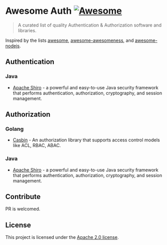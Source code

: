 # Awesome Auth [![Awesome](https://cdn.rawgit.com/sindresorhus/awesome/d7305f38d29fed78fa85652e3a63e154dd8e8829/media/badge.svg)](https://github.com/sindresorhus/awesome)

> A curated list of quality Authentication & Authorization software and libraries.

Inspired by the lists [awesome](https://github.com/sindresorhus/awesome), [awesome-awesomeness](https://github.com/bayandin/awesome-awesomeness), and [awesome-nodejs](https://github.com/sindresorhus/awesome-nodejs).


## Authentication

### Java

- [Apache Shiro](https://github.com/apache/shiro) - a powerful and easy-to-use Java security framework that performs authentication, authorization, cryptography, and session management.

## Authorization

### Golang

- [Casbin](https://github.com/casbin/casbin) - An authorization library that supports access control models like ACL, RBAC, ABAC.

### Java

- [Apache Shiro](https://github.com/apache/shiro) - a powerful and easy-to-use Java security framework that performs authentication, authorization, cryptography, and session management.


## Contribute

PR is welcomed.

## License

This project is licensed under the [Apache 2.0 license](https://github.com/casbin/awesome-auth/blob/master/LICENSE).
